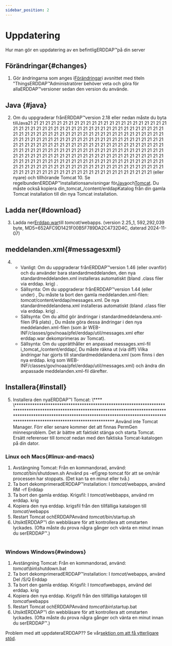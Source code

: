 ```yaml
---
sidebar_position: 2
---
```

# Uppdatering
Hur man gör en uppdatering av en befintligERDDAP™på din server

## Förändringar{#changes} 
1. Gör ändringarna som anges i[Förändringar](/changes)i avsnittet med titeln "ThingsERDDAP™Administratörer behöver veta och göra för allaERDDAP™versioner sedan den version du använde.
     
## Java {#java} 
2. Om du uppgraderar frånERDDAP™version 2.18 eller nedan måste du byta tillJava21 21 21 21 21 21 21 21 21 21 21 21 21 21 21 21 21 21 21 21 21 21 21 21 21 21 21 21 21 21 21 21 21 21 21 21 21 21 21 21 21 21 21 21 21 21 21 21 21 21 21 21 21 21 21 21 21 21 21 21 21 21 21 21 21 21 21 21 21 21 21 21 21 21 21 21 21 21 21 21 21 21 21 21 21 21 21 21 21 21 21 21 21 21 21 21 21 21 21 21 21 21 21 21 21 21 21 21 21 21 21 21 21 21 21 21 21 21 21 21 21 21 21 21 21 21 21 21 21 21 21 21 21 21 21 21 21 21 21 21 21 21 21 21 21 21 21 21 21 21 21 21 21 21 21 21 21 21 21 21 21 21 21 21 21 21 21 21 21 21 21 21 21 21 21 21 21 21 21 21 21 21 21 21 21 21 21 21 21 21 21 21 21 21 21 21 21 21 21 21 21 21 21 21 21 21 21 21 21 21 21 21 21 21 21 21 21 21 21 21 21 21 21 21 21 21 21 21 21 21 21 21 21 21 21 21 21 21 21 21 21 21 21 21 21 21 21 21 21 21 21 21 21 21 21 21 (eller nyare) och tillhörande Tomcat 10. Se regelbundenERDDAP™installationsanvisningar för[Java](/docs/server-admin/deploy-install#java)och[Tomcat](/docs/server-admin/deploy-install#tomcat). Du måste också kopiera din_tomcat_/content/erddapKatalog från din gamla Tomcat installation till din nya Tomcat installation.

## Ladda ner{#download} 
3. Ladda ner[Erddap.war](https://github.com/ERDDAP/erddap/releases/download/v2.25.1/erddap.war)till _tomcat_/webapps.
     (version 2.25_1, 592,292,039 byte, MD5=652AFC9D1421F00B5F789DA2C4732D4C, daterad 2024-11-07) 
     
## meddelanden.xml{#messagesxml} 
4. 
    * Vanligt: Om du uppgraderar frånERDDAP™version 1.46 (eller ovanför) och du använder bara standardmeddelanden, den nya standardmeddelanden.xml installeras automatiskt (bland .class filer via erddap. krig) .
         
    * Sällsynta: Om du uppgraderar frånERDDAP™version 1.44 (eller under) ,
Du måste ta bort den gamla meddelanden.xml-filen:
        _tomcat_/content/erddap/messages.xml.
De nya standardmeddelandena.xml installeras automatiskt (bland .class filer via erddap. krig) .
         
    * Sällsynta: Om du alltid gör ändringar i standardmeddelandena.xml-filen (På plats) ,
Du måste göra dessa ändringar i den nya meddelanden.xml-filen (som är
WEB-INF/classes/gov/noaa/pfel/erddap/util/messages.xml efter erddap.war dekomprimeras av Tomcat).
         
    * Sällsynta: Om du upprätthåller en anpassad messages.xml-fil i_tomcat_/content/erddap/,
Du måste räkna ut (via diff) Vilka ändringar har gjorts till standardmeddelandena.xml (som finns i den nya erddap. krig som
WEB-INF/classes/gov/noaa/pfel/erddap/util/messages.xml) och ändra din anpassade meddelanden.xml-fil därefter.
         
## Installera{#install} 
5. Installera den nyaERDDAP™I Tomcat:
\\**** \\******************************************************************************************************************************************************************************************************************************************************** Använd inte Tomcat Manager. Förr eller senare kommer det att finnas PermGen minnesproblem. Det är bättre att faktiskt stänga och starta Tomcat.
Ersätt referenser till _tomcat_ nedan med den faktiska Tomcat-katalogen på din dator.
     
### Linux och Macs{#linux-and-macs} 
1. Avstängning Tomcat: Från en kommandorad, använd: _tomcat_/bin/shutdown.sh
Använd ps -ef|grep tomcat för att se om/när processen har stoppats. (Det kan ta en minut eller två.) 
2. Ta bort dekomprimeradERDDAP™installation: I _tomcat_/webapps, använd
RM -rf Erddap
3. Ta bort den gamla erddap. Krigsfil: I _tomcat_/webbapps, använd rm erddap. krig
4. Kopiera den nya erddap. krigsfil från den tillfälliga katalogen till _tomcat_/webapps
5. Restart Tomcat ochERDDAPAnvänd _tomcat_/bin/startup.sh
6. UtsiktERDDAP™i din webbläsare för att kontrollera att omstarten lyckades.
     (Ofta måste du prova några gånger och vänta en minut innan du serERDDAP™.)   
             
### Windows Windows{#windows} 
1. Avstängning Tomcat: Från en kommandorad, använd: _tomcat_\bin\\shutdown.bat
2. Ta bort dekomprimeradERDDAP™installation: I _tomcat_/webapps, använd
Del /S/Q Erddap
3. Ta bort den gamla erddap. Krigsfil: I _tomcat_\\webapps, använd del erddap. krig
4. Kopiera den nya erddap. Krigsfil från den tillfälliga katalogen till _tomcat_\\webapps
5. Restart Tomcat ochERDDAPAnvänd _tomcat_\bin\\startup.bat
6. UtsiktERDDAP™i din webbläsare för att kontrollera att omstarten lyckades.
     (Ofta måste du prova några gånger och vänta en minut innan du serERDDAP™.) 

Problem med att uppdateraERDDAP?? Se vår[sektion om att få ytterligare stöd](/docs/intro#support).
